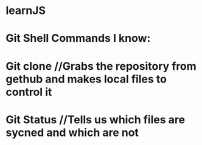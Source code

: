 # learnJS
# Git Shell Commands I know:
# Git clone <plus url from github> //Grabs the repository from gethub and makes local files to control it
# Git Status //Tells us which files are sycned and which are not
